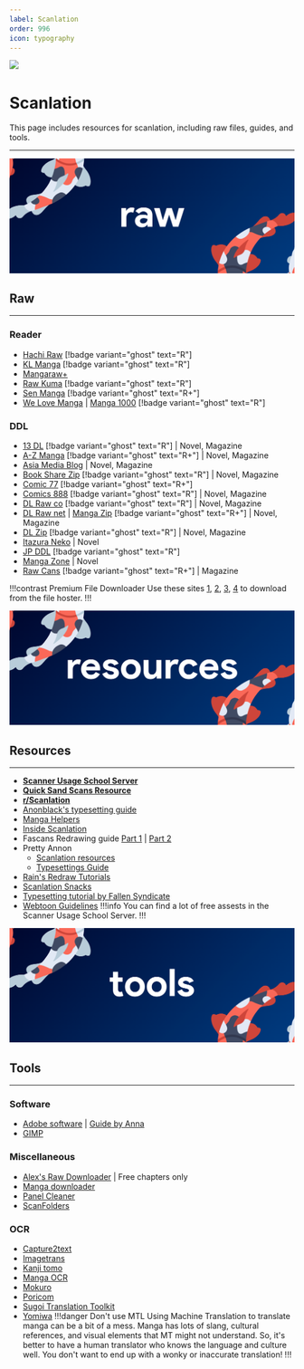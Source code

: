 ```yaml
---
label: Scanlation
order: 996
icon: typography
---
```

![](https://media.discordapp.net/attachments/1015131233824538624/1084440085329608795/zCwRqel.png)
# Scanlation
This page includes resources for scanlation, including raw files, guides, and tools.
___

![](/static/raw.png)
## Raw
___
### Reader
- [Hachi Raw](https://hachiraw.com/) [!badge variant="ghost" text="R"]
- [KL Manga](https://klmanga.com/) [!badge variant="ghost" text="R"]
- [Mangaraw+](https://mangarawplus.co/)
- [Raw Kuma](https://rawkuma.com/) [!badge variant="ghost" text="R"]
- [Sen Manga](https://raw.senmanga.com/ ) [!badge variant="ghost" text="R+"]
- [We Love Manga](https://welovemanga.one/) | [Manga 1000](https://manga1000.top/) [!badge variant="ghost" text="R"]

### DDL
- [13 DL](http://13dl.to/) [!badge variant="ghost" text="R"] | Novel, Magazine
- [A-Z Manga](https://www.a-zmanga.net/) [!badge variant="ghost" text="R+"] | Novel, Magazine
- [Asia Media Blog](https://asiamediablog.com/media/comic/manga/) | Novel, Magazine
- [Book Share Zip](https://bszip.com/) [!badge variant="ghost" text="R"] | Novel,  Magazine
- [Comic 77](https://comic77.com/ ) [!badge variant="ghost" text="R+"]
- [Comics 888](https://comics888.com/) [!badge variant="ghost" text="R"] | Novel, Magazine
- [DL Raw co](https://dl-raw.co/) [!badge variant="ghost" text="R"] | Novel, Magazine
- [DL Raw net](https://dlraw.net/category/raw-manga/) | [Manga Zip](https://manga-zip.info/category/raw-manga/) [!badge variant="ghost" text="R+"] | Novel, Magazine
- [DL Zip](https://dl-zip.com/) [!badge variant="ghost" text="R"] | Novel, Magazine
- [Itazura Neko](https://itazuraneko.neocities.org/library/manga/subete) | Novel
- [JP DDL](https://jpddl.com/manga) [!badge variant="ghost" text="R"]
- [Manga Zone](http://www.manga-zone.org/) | Novel
- [Raw Cans](http://raw-cans.net/) [!badge variant="ghost" text="R+"] | Magazine

!!!contrast Premium File Downloader
Use these sites [1](https://okdebrid.com/), [2](https://www.newscon.net/d/), [3](https://rapidgrab.pl/), [4](https://leechersparadise.xyz/) to download from the file hoster.
!!!

![](/static/res.png)
## Resources
___
- [**Scanner Usage School Server**](https://discord.com/invite/NCzxVB9)
- [**Quick Sand Scans Resource**](https://quicksandscans.wordpress.com/resources/)
- [**r/Scanlation**](https://www.reddit.com/r/Scanlation/)
- [Anonblack's typesetting guide](https://web.archive.org/web/20181214030153/http://prettyanonymo.us/index.php/scanlation-resources/anonblacks-typesetting-guide/)
- [Manga Helpers](https://mangahelpers.com/)
- [Inside Scanlation](https://www.insidescanlation.com/backgrounds/index.html)
- Fascans Redrawing guide [Part 1](https://fascans.com/featured/basic-redrawing-tutorials-part-1-using-clone-stamp-tool-effectively/) | [Part 2](https://fascans.com/position/redrawer/basic-redrawing-tutorials-part-2-dealing-with-linesspeed-lines/)
- Pretty Annon
	- [Scanlation resources](https://web.archive.org/web/20181214030155/http://prettyanonymo.us/index.php/scanlation-resources/)
	- [Typesettings Guide](https://web.archive.org/web/20180602045840/http://prettyanonymo.us/index.php/scanlation-resources/anonblacks-typesetting-guide)
- [Rain's Redraw Tutorials](https://web.archive.org/web/20140814131939/http://www.redhawkscans.com/showthread.php?7057-Rain-s-Redraw-Tutorials&p=112119&viewfull=1#post112119)
- [Scanlation Snacks](https://scanlationsnacks.wordpress.com/)
- [Typesetting tutorial by Fallen Syndicate](https://coloredmanga.com/rhss-comprehensive-typesetting-guide-re-hosted-version-from-fallen-syndicates-rehost/)
- [Webtoon Guidelines](https://github.com/ricafolio/awesome-webtoon-guidelines)
!!!info You can find a lot of free assests in the Scanner Usage School Server.
!!!

![](/static/tools.png)
## Tools
___
### Software
- [Adobe software](https://rentry.org/adobesoftware) | [Guide by Anna](https://docs.google.com/document/d/17PheyyF9dm7YYjaTZ9JAAY3hhdeIQ7sJ4sylTG9_6xI/edit)
- [GIMP](https://www.gimp.org/)

### Miscellaneous 
- [Alex's Raw Downloader](https://raws.alexeliot.xyz/) | Free chapters only
- [Manga downloader](https://github.com/xuzhengyi1995/Manga_downloader)
- [Panel Cleaner](https://github.com/VoxelCubes/PanelCleaner)
- [ScanFolders](https://github.com/Fris44/ScanFolders)

### OCR
- [Capture2text](https://capture2text.sourceforge.net/)
- [Imagetrans](https://www.basiccat.org/imagetrans/)
- [Kanji tomo](https://www.kanjitomo.net/)
- [Manga OCR](https://github.com/kha-white/manga-ocr)
- [Mokuro](https://github.com/kha-white/mokuro)
- [Poricom](https://github.com/blueaxis/Poricom)
- [Sugoi Translation Toolkit](https://www.patreon.com/mingshiba)
- [Yomiwa](https://www.yomiwa.net/)
!!!danger Don't use MTL
Using Machine Translation to translate manga can be a bit of a mess. Manga has lots of slang, cultural references, and visual elements that MT might not understand. So, it's better to have a human translator who knows the language and culture well. You don't want to end up with a wonky or inaccurate translation!
!!!